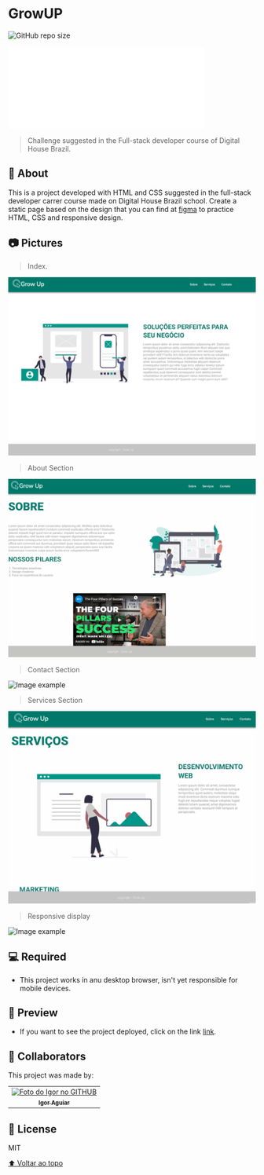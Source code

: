 # GrowUP

<!---Esses são exemplos. Veja https://shields.io para outras pessoas ou para personalizar este conjunto de escudos. Você pode querer incluir dependências, status do projeto e informações de licença aqui--->

<!--- /github/languages/code-size/:user/:repo --->
![GitHub repo size](https://img.shields.io/github/languages/code-size/Desenvigor/LOVT?style=for-the-badge)

<img src="assets/growup-logo.svg" alt="Home">

> Challenge suggested in the Full-stack developer course of Digital House Brazil.

## 📝 About
This is a project developed with HTML and CSS suggested in the full-stack developer carrer course made on Digital House Brazil school.
Create a static page based on the design that you can find at [figma](https://www.figma.com/file/77Mb9IEPKZOM46wYnTxeEt/GrowUp?node-id=3%3A113) to practice HTML, CSS and responsive design.

## 📷 Pictures

> Index.
<img src="media/photos/index.png" alt="Image example">

> About Section
<img src="media/photos/about.gif" alt="Image example">

> Contact Section
<img src="media/photos/contact.gif" alt="Image example">

> Services Section
<img src="media/photos/services.gif" alt="Image example">

> Responsive display
<img src="media/photos/responsive.gif" alt="Image example">

## 💻 Required

* This project works in anu desktop browser, isn't yet responsible for mobile devices.


## 🔗 Preview

* If you want to see the project deployed, click on the link [link](https://growup-dh.netlify.app/).


## 🤝 Collaborators

This project was made by:

<table>
  <tr>
    <td align="center">
      <a href="https://github.com/Desenvigor">
        <img src="https://avatars.githubusercontent.com/u/43388013?s=400&u=3ee828c9dc8853db125c9c4022131cf4a4258f6b&v=4" width="100px;" alt="Foto do Igor no GITHUB"/><br>
        <sub>
          <b>Igor Aguiar</b>
        </sub>
      </a>
    </td>
  </tr>
</table>


## 📝 License

MIT

[⬆ Voltar ao topo](#GrowUP)<br>